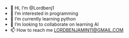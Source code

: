 - 👋 Hi, I’m @Lordbenj1
- 👀 I’m interested in programming
- 🌱 I’m currently learning python
- 💞️ I’m looking to collaborate on learning AI
- 📫 How to reach me LORDBENJAMIN11@GMAIL.COM

<!---
Lordbenj1/Lordbenj1 is a ✨ man ✨ repository because my `README.md` (this file) appears on your GitHub profile.
You can click the Preview link to take a look at your changes.
--->
